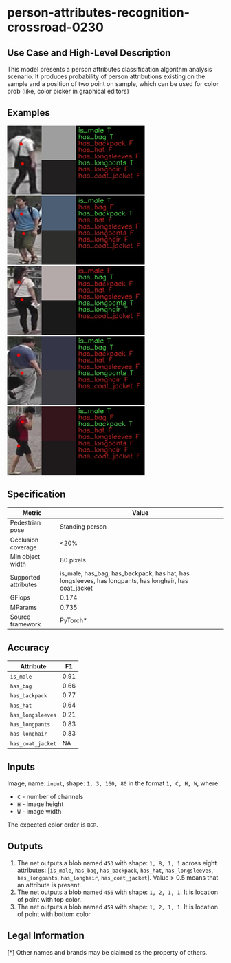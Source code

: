 # person-attributes-recognition-crossroad-0230

## Use Case and High-Level Description

This model presents a person attributes classification algorithm analysis scenario. It produces probability of person attributions existing on the sample and a position of two point on sample, which can be used for color prob (like, color picker in graphical editors)

## Examples

![](./description/person-attributes-recognition-crossroad-230-1.png)
![](./description/person-attributes-recognition-crossroad-230-2.png)
![](./description/person-attributes-recognition-crossroad-230-3.png)
![](./description/person-attributes-recognition-crossroad-230-4.png)
![](./description/person-attributes-recognition-crossroad-230-5.png)

## Specification

| Metric                | Value                                                                                                |
|-----------------------|------------------------------------------------------------------------------------------------------|
| Pedestrian pose       | Standing person                                                                                      |
| Occlusion coverage    | <20%                                                                                                 |
| Min object width      | 80 pixels                                                                                            |
| Supported attributes  | is_male, has_bag, has_backpack, has hat, has longsleeves, has longpants, has longhair, has coat_jacket|
| GFlops                | 0.174                                                                                                |
| MParams               | 0.735                                                                                                |
| Source framework      | PyTorch\*                                                                                            |

## Accuracy

| Attribute         |  F1   |
|-------------------|-------|
| `is_male`         | 0.91  |
| `has_bag`         | 0.66  |
| `has_backpack`    | 0.77  |
| `has_hat`         | 0.64  |
| `has_longsleeves` | 0.21  |
| `has_longpants`   | 0.83  |
| `has_longhair`    | 0.83  |
| `has_coat_jacket` |  NA   |

## Inputs

Image, name: `input`, shape: `1, 3, 160, 80` in the format `1, C, H, W`, where:

- `C` - number of channels
- `H` - image height
- `W` - image width

The expected color order is `BGR`.

## Outputs

1.  The net outputs a blob named `453` with shape: `1, 8, 1, 1` across eight attributes:
    [`is_male`, `has_bag`, `has_backpack`, `has_hat`, `has_longsleeves`, `has_longpants`, `has_longhair`,
     `has_coat_jacket`]. Value > 0.5 means that an attribute is present.
2.  The net outputs a blob named `456` with shape: `1, 2, 1, 1`. It is location of point with top color.
3.  The net outputs a blob named `459` with shape: `1, 2, 1, 1`. It is location of point with bottom color.

## Legal Information
[*] Other names and brands may be claimed as the property of others.
